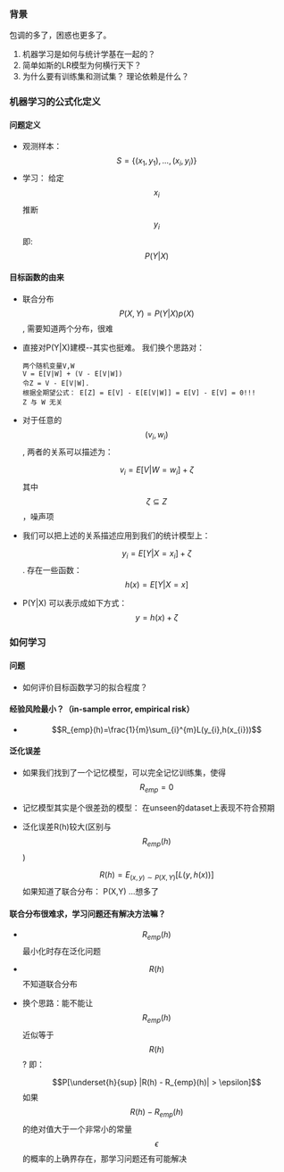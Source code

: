 ### 背景
包调的多了，困惑也更多了。
1. 机器学习是如何与统计学基在一起的？
2. 简单如斯的LR模型为何横行天下？
3. 为什么要有训练集和测试集？ 理论依赖是什么？

### 机器学习的公式化定义
#### 问题定义
- 观测样本：$$ S = \{(x_1,y_1),...,(x_i, y_i)\} $$ 
- 学习： 给定$$x_i$$ 推断 $$y_i$$    即: $$P(Y|X)$$

#### 目标函数的由来
- 联合分布 $$P(X,Y) = P(Y|X)p(X)$$, 需要知道两个分布，很难
- 直接对P(Y|X)建模--其实也挺难。 我们换个思路对：  

      两个随机变量V,W
      V = E[V|W] + (V - E[V|W])
      令Z = V - E[V|W]. 
      根据全期望公式： E[Z] = E[V] - E[E[V|W]] = E[V] - E[V] = 0!!!
      Z 与 W 无关
- 对于任意的$$(v_i, w_i)$$, 两者的关系可以描述为： 
   
  $$v_i = E[V|W=w_i] + \zeta $$ 
  其中 $$\zeta \subseteq Z$$ ，噪声项
- 我们可以把上述的关系描述应用到我们的统计模型上： 

  $$y_i = E[Y|X=x_i] + \zeta $$ . 存在一些函数： $$h(x) = E[Y|X=x] $$
 
- P(Y|X) 可以表示成如下方式：    
  $$y = h(x) + \zeta$$
  
### 如何学习
#### 问题
- 如何评价目标函数学习的拟合程度？  

#### 经验风险最小？（in-sample error, empirical risk）
- $$R_{emp}(h)=\frac{1}{m}\sum_{i}^{m}L(y_{i},h(x_{i}))$$

#### 泛化误差
- 如果我们找到了一个记忆模型，可以完全记忆训练集，使得 $$R_{emp} = 0$$
- 记忆模型其实是个很差劲的模型： 在unseen的dataset上表现不符合预期
- 泛化误差R(h)较大(区别与$$R_{emp}(h)$$)
     
  $$R(h)=E_{(x,y) \sim P(X,Y)}[L(y,h(x))]$$
  如果知道了联合分布： P(X,Y)  ...想多了
  
#### 联合分布很难求，学习问题还有解决方法嘛？
- $$R_{emp}(h)$$最小化时存在泛化问题
- $$R(h)$$不知道联合分布
- 换个思路：能不能让$$R_{emp}(h)$$ 近似等于 $$R(h)$$? 即： 

  $$P[\underset{h}{sup} |R(h) - R_{emp}(h)| > \epsilon]$$
  如果 $$R(h) - R_{emp}(h)$$ 的绝对值大于一个非常小的常量$$\epsilon$$的概率的上确界存在，那学习问题还有可能解决












